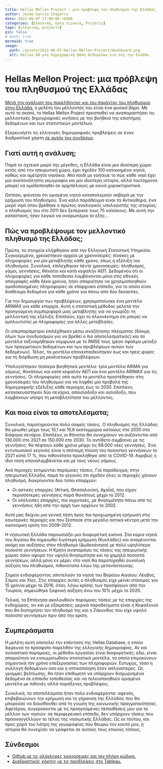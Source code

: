 ```yaml
---
title: Hellas Mellon Project — μια πρόβλεψη του πληθυσμού της Ελλάδας
author: Jaime García Chaparro
date: 2022-06-07 17:00:00 +0200
categories: [Ελληνικά, Data Science, Projects]
tags: [ελληνικά, projects]
pin: false
# math: true
mermaid: true
image:
  path: /assets/2022-06-07-Hellas-Mellon-Project/dashboard.png
  alt: Hellas DB μία δημογραφική βάση δεδομένων για όλη την Ελλάδα
---
```


# Hellas Mellon Project: μια πρόβλεψη του πληθυσμού της Ελλάδας

[Μετά την ανάλυση του παρελθόντος και του παρόντος του πληθυσμού στην Ελλάδα](https://jgchaparro.github.io/posts/Hellas-DB__EL/), η μελέτη του μέλλοντός του είναι ένα φυσικό βήμα. Με αυτό το σκοπό, το Hellas Mellon Project προσπαθεί να αναπαραστήσει τις μελλοντικές δημογραφικές κινήσεις με την βοήθεια της επιστήμης δεδομένων και των στατιστικών μοντέλων.

Εξερευνήστε τις ελληνικές δημογραφικές προβλέψεις σε έναν διαδραστικό χάρτη [σε αυτόν τον συνδέσμο](https://public.tableau.com/app/profile/jgchaparro/viz/HellasMellonDashboard/HellasMellonDashboard).

## Γιατί αυτή η ανάλυση;

Παρά το σχτεικά μικρό της μέγεθος, η Ελλάδα είναι μια ιδιαίτερη χώρα: εκτός από την ηπειρωτική χώρα, έχει σχεδόν 100 κατοικημένα νησιά, καθώς και αμέτρητα νησάκια. Από παιδί με γοήτευε το πώς κάθε νησί έχει μια ανεπανάληπτη γεωγραφία και μια ιδιαίτερη ιστορία, αλλά ταυτόχρονα μπορεί να ομαδοποιηθεί σε αρχιπέλαγος με κοινά χαρακτηριστικά.

Ωστόσο, φαίνεται ότι ορισμένα νησιά καταπολεμούν σοβαρά με την ερήμωση του πληθυσμού. Ένα καλό παράδειγμα είναι τα Αντικύθηρα, ένα μικρό νησί όπου βρέθηκε ο πρώτος αναλογικός υπολογιστής της ιστορίας: ο πληθυσμός του στο 2011 δεν ξεπέρασε τους 75 κατοίκους. Με αυτή την κατάσταση, ήταν λογικό να αναρωτιέμαι το εξής…

## Πώς να προβλέψουμε τον μελλοντικό πληθυσμό της Ελλάδας;

Πρώτα, τα στοιχεία ελήφθησαν από την Ελληνική Στατιστική Υπηρεσία. Συγκεκριμένα, χρειαστήκαν αρχεία με χρονοσειρές: πίνακες με πληροφορίες για μία μεταβλητής κάθε χρόνο, όπως η εξέλιξη του πληθυσμού. Συνολικά, επιλέχθηκαν πέντε χρονοσειρές: πληθυσμός, γάμοι, γεννήσεις, θάνατοι και κατά κεφαλήν ΑΕΠ. Δεδομένου ότι οι πληροφορίες για κάθε τοποθεσία λαμβάνονται μόνο στις εθνικές απογραφές κάθε δέκα χρόνια, ήταν απαραίτητο να χρησιμοποιηθούν ομαδοποιημένες πληροφορίες σε επαρχιακό επίπεδο, για το οποίο είναι διαθέσιμα δεδομένα για κάθε χρόνο για πάνω από δύο δεκαετίες.

Για την δημιουργία των προβλέψεων, χρησιμοποίυηκε ένα μοντέλο ARIMAX για κάθε επαρχία. Αυτή η στατιστική μέθοδος μελετά την προηγούμενη συμπεριφορά μιας μεταβλητής για να γνωρίζει τη μελλοντική της εξέλιξη. Επιπλέον, έχει το πλεονέκτημα ότι μπορεί να εμπλουτιστεί με πληροφορίες για άλλες μεταβλητές.

Οι υπερπαράμετροι επιλέχθηκαν μέσω αναζήτησης πλέγματος (δόκιμη όλων των συνδυασμών για να βρεθεί ο πιο αποτελεσματικός) και τα μοντέλα ταξινομήθηκαν σύμφωνα με το RMSE τους (μέσο σφάλμα μεταξύ των πραγματικών δεδομένων και των προβλέψεων αυτών των δεδομένων). Τέλος, τα μοντέλα επανεκπαιδεύτηκαν έως και τρεις φορές για τη διόρθωση μη ρεαλιστικών προβλέψεων.

Υπολογίστηκαν τέσσερα βοηθητικά μοντέλα: τρία μοντέλα ARIMA για γάμους, θανάτους και κατά κεφαλήν ΑΕΠ και ένα μοντέλο ARIMAX για τις γεννήσεις. Οι πληροφορίες από αυτά τα μοντέλα προστέθηκαν στις χρονοσειρές του πληθυσμού για να ληφθεί μια προβολή της δημογραφικής εξέλιξης κάθε περιοχής έως το 2030. Επιπλέον, κατασκευάστηκαν δύο σενάρια, απαισιόδοξο και αισιόδοξο, που λαμβάνουν υπόψη τη μεταβλητότητα του μέλλοντος.

## Και ποια είναι τα αποτελέσματα;

Συνολικά, παρατηρούνται πολύ σαφείς τάσεις. Ο πληθυσμός της Ελλάδας θα μειωθεί μέχρι τους 10,1 και 10,6 εκατομμύρια κατοίκυς στο 2030 στα διάφορα σενάρια. Επιπλέον, οι θάνατοι θα συνεχίσουν να αυξάνονται από 130.000 στο 2021 σε 150.000 στο 2030. Το αντίθετο συμβαίνει με τις γεννήσεις: θα πέφτουν κάθε χρόνο μέψρι τις 68.000 νέες γεννήσεις. Ένα εντυπωσιακό γεγονός είναι η απότομη πτώση του ποσοστού γεννήσεων το 2021 κατά 17 %, που πιθανότατα προκλήθηκε από το COVID-19. Ακριβώς η ίδια τάση επαναλαμβάνεται και με τους νέους γάμους.

Ανά περιοχές εκτιμώνται παρόμοιες τάσεις. Για παράδειγμα, στην ηπειρωτική Ελλάδα, παρά το γεγονός ότι σχεδόν όλες οι περιοχές χάνουν πληθυσμό, διακρίνονται δύο τύποι επαρχιών:
* Οι αστικές επαρχίες (Αττική, Θεσσαλονίκη, Αχαΐα), που είχαν περισσότερες γεννήσεις παρά θανάτους μέχρι το 2012.
* Οι υπόλοιπες επαρχίες, πιο αγροτικές, με θνησιμότητα πάνω από τις γεννήσεις ήδη από την αρχή των αρχείων το 2002.

Αυτό μας δείχνει μια γενική τάση προς πιο προχωρημένη ερήμωση στις εσωτερικές περιοχές και που ξέσπασε στα μεγάλα αστικά κέντρα μετά την οικονομική κρίση του 2009–2012.

Η νησιωτική Ελλάδα παρουσιάζει μια διαφορετική εικόνα. Στα κύρια νησιά του Αιγαίου θα σημειωθεί λιγότερη ερήμωση (Κυκλάδες) και αναμένονται ακόμη και αυξήσεις στον πληθυσμό (Δωδεκάνησα) με πολύ υψηλότερο ποσοστό γεννήσεων. Η Κρήτη αναπαράγει τις τάσεις της ηπειρωτικής χώρας όσον αφορά την υψηλή θνησιμότητα και τα χαμηλά ποσοστά γεννήσεων, αλλά μόνο εν μέρει: στο νησί θα παρατηρηθεί συνολική αύξηση του πληθυσμού, πιθανότατα λόγω της μετανάστευσης.

Σημείο ενδιαφέροντος αποτελούν τα νησιά του Βορείου Αιγαίου: Λέσβος, Σάμος και Χίος. Στις επαρχίες αυτές ο πληθυσμός είχε μείνει στάσιμος για 15 χρόνια μέχρι το 2016, όταν, λόγω κρίσης των προσφύγων από την Τουρκία, σημειώθηκε ξαφνική αύξηση άνω του 10% μέχρι το 2020.

Τελικά, τα Επτάνησα ακολουθούν παρόμοιες τάσεις με τις επαρχίες της ενδοχώρας, αν και με εξαιρέσεις: μερικά παραδείγματα είναι η Κεφαλονιά που θα διατηρήσει τον πληθυσμό της και η Ζάκυνθος που είχε υψηλό ποσοστό γεννήσεων πριν από την κρίση.

## Συμπεράσματα

Η μελέτη αυτή αποτελεί την επέκταση της Hellas Database, η οποία διερευνά το πρόσφατο παρελθόν της ελληνικής δημογραφίας. Αν και ουσιαστικά παρόμοιες, οι μέθοδοι εργασίας είναι διαφορετικές: εδώ, είναι απαραίτητο να ενσωματωθούν στατιστικά μοντέλα, τα οποία επιμηκύνουν σημαντικά τον χρόνο επεξεργασίας των πληροφοριών. Ευτυχώς, τόσο η συλλογή δεδομένων όσο και η οπτικοποίηση ήταν απλούστερες. Ως γραμμές βελτίωσης, θα ήταν επιθυμητό να υπάρχουν διαχωρισμένα δεδομένα σε επίπεδο τοποθεσίας και να τελειοποιηθούν ορισμένα μοντέλα με πιθανές αλλά παράξενες προβλέψεις.

Συνολικά, τα αποτελέσματα ήταν πολύ ενδιαφέροντα: αφενός, επιβεβαιώνουν την ερήμωση και τη γήρανση της Ελλάδας που θα μπορούσε να διαισθανθεί από τη γνώση της κοινωνικής πραγματικότητας. Αφετέρου, συγκρούονται με τις προηγούμενες πεποιθήσεις μου για το μέλλον των νησιών: σε περιφερειακό επίπεδο, δεν υπάρχουν τάσεις που προαναγγέλλουν το τέλος της νησιωτικής Ελλάδας. Ως εκ τούτου, και προς χαρά του λάτρη της γεωγραφίας που θεωρώ τον εαυτό μου, η ιστορία θα συνεχίσει να γράφεται σε αυτούς τους επικούς τόπους.

## Σύνδεσμοι

* [Github με τις ολόκληρες χρονοσειρές και τον πλήρη κώδικα.](https://github.com/jgchaparro/HellasDB-Mellon)
* [Διαδραστικός χάρτης με τις προβλέψεις στο Tableau.](https://public.tableau.com/app/profile/jgchaparro/viz/HellasMellonDashboard/HellasMellonDashboard)